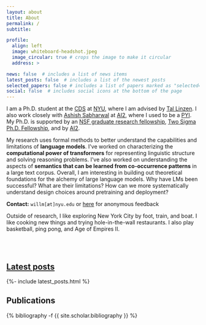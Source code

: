 ```yaml
---
layout: about
title: About
permalink: /
subtitle:

profile:
  align: left
  image: whiteboard-headshot.jpeg
  image_circular: true # crops the image to make it circular
  address: >

news: false  # includes a list of news items
latest_posts: false  # includes a list of the newest posts
selected_papers: false # includes a list of papers marked as "selected={true}"
social: false  # includes social icons at the bottom of the page
---
```


<p>I am a Ph.D. student at the <a href="https://cds.nyu.edu/">CDS</a> at <a href="https://www.nyu.edu/">NYU</a>, where I am advised by <a href="https://tallinzen.net/">Tal Linzen</a>. I also work closely with <a href="https://allenai.org/team/ashishs">Ashish Sabharwal</a> at <a href="https://allenai.org/">AI2</a>, where I used to be a <a href="https://allenai.org/predoctoral-young-investigators">PYI</a>. My Ph.D. is supported by an <a href="https://www.nsfgrfp.org/resources/about-grfp/">NSF graduate research fellowship</a>, <a href="https://www.twosigma.com/community/academic-partnerships/team-phd-fellowship/">Two Sigma Ph.D. Fellowship</a>, and by <a href="https://allenai.org/">AI2</a>.</p>

<p>My research uses formal methods to better understand the capabilities and limitations of <b>language models</b>. I've worked on characterizing the <b>computational power of transformers</b> for representing linguistic structure and solving reasoning problems. I've also worked on understanding the aspects of <b>semantics that can be learned from co-occurrence patterns</b> in a large text corpus. Overall, I am interesting in building out theoretical foundations for the alchemy of large language models. Why have LMs been successful? What are their limitations? How can we more systematically understand design choices around pretraining and deployment?</p>

<p>
<b>Contact:</b> <code>willm[æt]nyu.edu</code> or <a href="https://www.admonymous.co/lambdaviking">here</a> for anonymous feedback
</p>

<p>Outside of research, I like exploring New York City by foot, train, and boat. I like cooking new things and trying hole-in-the-wall restaurants. I also play basketball, ping pong, and Age of Empires II.</p>

<br /> <br />

<h2><a href="{{ '/blog/' | relative_url }}" style="color: inherit;">Latest posts</a></h2>
<div>{%- include latest_posts.html %}</div>

## Publications

<div class="publications">

{% bibliography -f {{ site.scholar.bibliography }} %}
